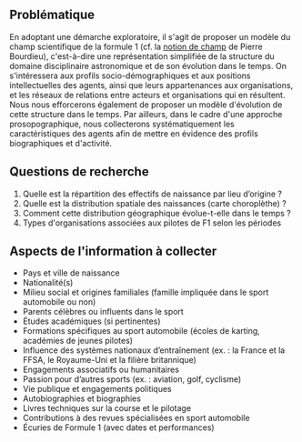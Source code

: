 ## Problématique

En adoptant une démarche exploratoire, il s'agit de proposer un modèle du champ scientifique de la formule 1 (cf. la [notion de champ](https://fr.wikipedia.org/wiki/Champ_(sociologie)) de Pierre Bourdieu), c'est-à-dire une représentation simplifiée de la structure du domaine disciplinaire astronomique et de son évolution dans le temps. On s'intéressera aux profils socio-démographiques et aux positions intellectuelles des agents, ainsi que leurs appartenances aux organisations, et les réseaux de relations entre acteurs et organisations qui en résultent. Nous nous efforcerons également de proposer un modèle d'évolution de cette structure dans le temps. Par ailleurs, dans le cadre d'une approche prosopographique, nous collecterons systématiquement les caractéristiques des agents afin de mettre en évidence des profils biographiques et d'activité.

## Questions de recherche



1. Quelle est la répartition des effectifs de naissance par lieu d’origine ?  
2. Quelle est la distribution spatiale des naissances (carte choroplèthe) ?  
3. Comment cette distribution géographique évolue-t-elle dans le temps ?
4. Types d'organisations associées aux pilotes de F1 selon les périodes



## Aspects de l'information à collecter

 
- Pays et ville de naissance  
- Nationalité(s)  
- Milieu social et origines familiales (famille impliquée dans le sport automobile ou non)  
- Parents célèbres ou influents dans le sport   
- Études académiques (si pertinentes)  
- Formations spécifiques au sport automobile (écoles de karting, académies de jeunes pilotes)  
- Influence des systèmes nationaux d’entraînement (ex. : la France et la FFSA, le Royaume-Uni et la filière britannique)  
- Engagements associatifs ou humanitaires  
- Passion pour d’autres sports (ex. : aviation, golf, cyclisme)  
- Vie publique et engagements politiques   
- Autobiographies et biographies  
- Livres techniques sur la course et le pilotage  
- Contributions à des revues spécialisées en sport automobile   
- Écuries de Formule 1 (avec dates et performances)  
 

 
 

